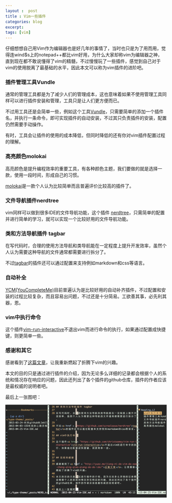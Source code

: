 ```yaml
---
layout :  post
title : Vim一些插件
categories: blog
excerpt: 
tags: [vim]
---
```


仔细想想自己用Vim作为编辑器也是好几年的事情了，当时也只是为了用而用，觉得连wind$s上的notepad++都比vim好用，为什么大家却称vim为编辑器之神，直到现在都不敢说懂得了vim的精髓，不过慢慢玩了一些插件，感觉到自己对于vim的使用脱离了最基础的水平，因此本文可以称为vim插件的进阶吧。

### 插件管理工具Vundle

通常的管理工具都是为了减少人们的管理成本，这也意味着如果不使用管理工具同样可以进行插件安装和管理，工具只是让人们更方便而已。

不过用工具还是会简单一些，例如这个工具<a href= "https://github.com/gmarik/Vundle.vim">Vundle</a>，只需要简单的添加一个插件名，并执行一条命令，即可实现插件的自动安装，不过其只负责插件的安装，配置仍然需要手动操作。

有时，工具会让插件的使用的成本降低，但同时降低的还有你对vim插件配置过程的理解。

### 高亮颜色molokai

高亮颜色是提升编程效率的重要工具，有各种颜色主题，我们要做的就是选择一款，使用一段时间，形成自己的习惯。

<a href = "https://github.com/tomasr/molokai">molokai</a>是一款个人认为比较简单而且普遍评价比较高的插件了。

### 文件导航插件nerdtree

vim同样可以做到很多IDE的文件导航功能，这个插件 <a href="github.com/scrooloose/nerdtree">nerdtree</a>，只需简单的配置并进行简单的学习，就可以实现一个比较好用的文件导航功能。

### 类和方法导航插件 tagbar

在写代码时，合理的使用方法导航和类导航能在一定程度上提升开发效率，虽然个人认为需要这种导航的文件通常都需要进行拆分了。

不过<a href = "https://github.com/scrooloose/nerdtree">tagbar</a>的插件还可以通过配置来支持例如markdown和css等语言。

### 自动补全

<a href = "https://github.com/Valloric/YouCompleteMe">YCM(YouCompleteMe)</a>目前普遍认为是比较好用的自动补齐插件，不过配置和安装的过程比较复杂，而且容易出问题，不过还是十分简易。工欲善其事，必先利其器，恩。

### vim中执行命令

这个插件<a href= "https://github.com/christoomey/vim-run-interactive">vim-run-interactive</a>不退出vim而进行命令的执行，如果通过配置成快捷键，则更简单一些。


### 感谢和其它

感谢看到了<a href = "http://yuez.me/jiang-ni-de-vim-da-zao-cheng-qing-qiao-qiang-da-de-ide/">这篇文章</a>，让我重新燃起了折腾下vim的兴趣。

本文的目的只是通过进行插件的介绍，因为无论多么详细的记录都会根据个人的系统和情况存在响应的问题，因此还列出了各个插件的github仓库，插件的作者应该是最权威的说明者吧。

最后上一张图吧：

![Geometric pattern with fading gradient](/images/myvim.png)
